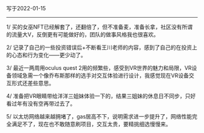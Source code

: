 写于2022-01-15

-----

1/ 买的女巫NFT已经解套了，还翻倍了，但不准备麦，准备长拿，社区没有所谓的流量大V，反倒更有可能做好的，团队的做事风格我也很喜欢。

2/ 记录了自己的一些投资错误后+不断看王川老师的内容，感到了自己的在投资上的心态和行为变化——更少动了。

3/ 最近一两周用oculus quest 2用的频繁些，感受到VR世界的魅力和局限，VR设备领域急需一个像乔布斯那样的选手对交互体验进行设计，我感觉现在VR设备交互形式还差些意思。

4/ 准备把VR眼睛带给洋洋三姐妹体验一下的，结果三姐妹的休息日不同步，只好看过年有没有空再带过去了。

5/ 以太坊网络越来越拥堵了，gas居高不下，说明需求进一步提升了，网络性能完全满足不了，现在也不敢随意刷项目，交互太贵，要精挑细选慢慢来。
